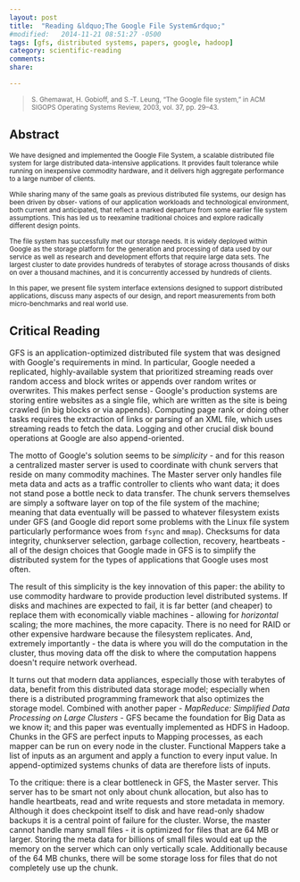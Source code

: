 ```yaml
---
layout: post
title:  "Reading &ldquo;The Google File System&rdquo;"
#modified:   2014-11-21 08:51:27 -0500
tags: [gfs, distributed systems, papers, google, hadoop]
category: scientific-reading
comments:
share:

---
```


> <small>S. Ghemawat, H. Gobioff, and S.-T. Leung, “The Google file system,” in ACM SIGOPS Operating Systems Review, 2003, vol. 37, pp. 29–43.</small>

## Abstract ##

<small>We have designed and implemented the Google File System, a scalable distributed file system for large distributed data-intensive applications. It provides fault tolerance while running on inexpensive commodity hardware, and it delivers high aggregate performance to a large number of clients.</small>

<small>While sharing many of the same goals as previous distributed file systems, our design has been driven by obser- vations of our application workloads and technological environment, both current and anticipated, that reflect a marked departure from some earlier file system assumptions. This has led us to reexamine traditional choices and explore radically different design points.</small>

<small>The file system has successfully met our storage needs. It is widely deployed within Google as the storage platform for the generation and processing of data used by our service as well as research and development efforts that require large data sets. The largest cluster to date provides hundreds of terabytes of storage across thousands of disks on over a thousand machines, and it is concurrently accessed by hundreds of clients.</small>

<small>In this paper, we present file system interface extensions designed to support distributed applications, discuss many aspects of our design, and report measurements from both micro-benchmarks and real world use.</small>

## Critical Reading ##

GFS is an application-optimized distributed file system that was designed with Google's requirements in mind. In particular, Google needed a replicated, highly-available system that prioritized streaming reads over random access and block writes or appends over random writes or overwrites. This makes perfect sense - Google's production systems are storing entire websites as a single file, which are written as the site is being crawled (in big blocks or via appends). Computing page rank or doing other tasks requires the extraction of links or parsing of an XML file, which uses streaming reads to fetch the data. Logging and other crucial disk bound operations at Google are also append-oriented.

The motto of Google's solution seems to be _simplicity_ - and for this reason a centralized master server is used to coordinate with chunk servers that reside on many commodity machines. The Master server only handles file meta data and acts as a traffic controller to clients who want data; it does not stand pose a bottle neck to data transfer. The chunk servers themselves are simply a software layer on top of the file system of the machine; meaning that data eventually will be passed to whatever filesystem exists under GFS (and Google did report some problems with the Linux file system particularly performance woes from `fsync` and `mmap`). Checksums for data integrity, chunkserver selection, garbage collection, recovery, heartbeats - all of the design choices that Google made in GFS is to simplify the distributed system for the types of applications that Google uses most often.

The result of this simplicity is the key innovation of this paper: the ability to use commodity hardware to provide production level distributed systems. If disks and machines are expected to fail, it is far better (and cheaper) to replace them with economically viable machines - allowing for _horizontal_ scaling; the more machines, the more capacity. There is no need for RAID or other expensive hardware because the filesystem replicates. And, extremely importantly - the data is where you will do the computation in the cluster, thus moving data off the disk to where the computation happens doesn't require network overhead.

It turns out that modern data appliances, especially those with terabytes of data, benefit from this distributed data storage model; especially when there is a distributed programming framework that also optimizes the storage model. Combined with another paper - _MapReduce: Simplified Data Processing on Large Clusters_ - GFS became the foundation for Big Data as we know it; and this paper was eventually implemented as HDFS in Hadoop. Chunks in the GFS are perfect inputs to Mapping processes, as each mapper can be run on every node in the cluster. Functional Mappers take a list of inputs as an argument and apply a function to every input value. In append-optimized systems chunks of data are therefore lists of inputs.

To the critique: there is a clear bottleneck in GFS, the Master server. This server has to be smart not only about chunk allocation, but also has to handle heartbeats, read and write requests and store metadata in memory. Although it does checkpoint itself to disk and have read-only shadow backups it is a central point of failure for the cluster. Worse, the master cannot handle many small files - it is optimized for files that are 64 MB or larger. Storing the meta data for billions of small files would eat up the memory on the server which can only vertically scale. Additionally because of the 64 MB chunks, there will be some storage loss for files that do not completely use up the chunk.

